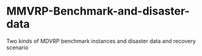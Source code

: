 # MMVRP-Benchmark-and-disaster-data
Two kinds of MDVRP benchmark instances and disaster data and recovery scenario
